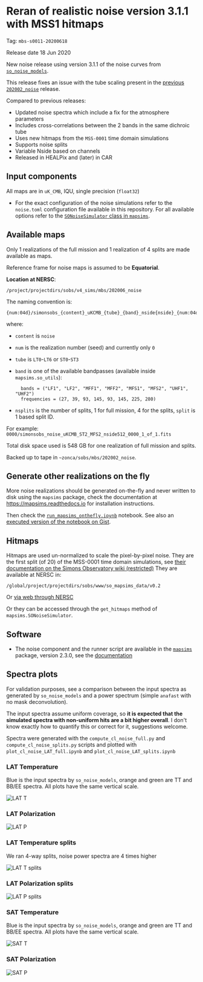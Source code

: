Reran of realistic noise version 3.1.1 with MSS1 hitmaps 
========================================================

Tag: `mbs-s0011-20200618`

Release date 18 Jun 2020

New noise release using version 3.1.1 of the noise curves from [`so_noise_models`](https://github.com/simonsobs/so_noise_models).

This release fixes an issue with the tube scaling present in the [previous `202002_noise`](https://github.com/simonsobs/map_based_simulations/tree/master/202002_noise) release.

Compared to previous releases:

* Updated noise spectra which include a fix for the atmosphere parameters
* Includes cross-correlations between the 2 bands in the same dichroic tube
* Uses new hitmaps from the `MSS-0001` time domain simulations
* Supports noise splits
* Variable Nside based on channels
* Released in HEALPix and (later) in CAR 

## Input components

All maps are in `uK_CMB`, IQU, single precision (`float32`)

* For the exact configuration of the noise simulations refer to the `noise.toml` configuration file available in this repository.
For all available options refer to the [`SONoiseSimulator` class in `mapsims`](https://mapsims.readthedocs.io/en/latest/api/mapsims.SONoiseSimulator.html#mapsims.SONoiseSimulator).

## Available maps

Only 1 realizations of the full mission and 1 realization of 4 splits are made available as maps.

Reference frame for noise maps is assumed to be **Equatorial**.

**Location at NERSC**:

    /project/projectdirs/sobs/v4_sims/mbs/202006_noise

The naming convention is:

    {num:04d}/simonsobs_{content}_uKCMB_{tube}_{band}_nside{nside}_{num:04d}_{split}_of_{nsplits}.fits"

where:

* `content` is `noise`
* `num` is the realization number (seed) and currently only `0`
* `tube` is `LT0`-`LT6` or `ST0`-`ST3`
* `band` is one of the available bandpasses (available inside `mapsims.so_utils`):

        bands = ("LF1", "LF2", "MFF1", "MFF2", "MFS1", "MFS2", "UHF1", "UHF2")
        frequencies = (27, 39, 93, 145, 93, 145, 225, 280)

* `nsplits` is the number of splits, 1 for full mission, 4 for the splits, `split` is 1 based split ID.

For example: `0000/simonsobs_noise_uKCMB_ST2_MFS2_nside512_0000_1_of_1.fits`

Total disk space used is 548 GB for one realization of full mission and splits.

Backed up to tape in `~zonca/sobs/mbs/202002_noise`.

## Generate other realizations on the fly

More noise realizations should be generated on-the-fly and never written to disk using the `mapsims` package, check the documentation at <https://mapsims.readthedocs.io> for installation instructions.

Then check the [`run_mapsims_onthefly.ipynb`](run_mapsims_onthefly.ipynb) notebook. See also an [executed version of the notebook on Gist](https://gist.github.com/zonca/5d920fe8269831e0d1aecd88ec7d9d50).

## Hitmaps

Hitmaps are used un-normalized to scale the pixel-by-pixel noise.
They are the first split (of 20) of the MSS-0001 time domain simulations, see [their documentation on the Simons Observatory wiki (restricted)](http://simonsobservatory.wikidot.com/mss-0001)
They are available at NERSC in:

    /global/project/projectdirs/sobs/www/so_mapsims_data/v0.2

Or [via web through NERSC](https://portal.nersc.gov/project/sobs/so_mapsims_data/v0.2/)

Or they can be accessed through the `get_hitmaps` method of `mapsims.SONoiseSimulator`.

## Software

* The noise component and the runner script are available in the [`mapsims`](https://github.com/simonsobs/mapsims) package, version 2.3.0, see the [documentation](https://mapsims.readthedocs.io/en/2.1.dev)

## Spectra plots

For validation purposes, see a comparison between the input spectra as generated by `so_noise_models` and a power spectrum (simple `anafast` with no mask deconvolution).

The input spectra assume uniform coverage, so **it is expected that the simulated spectra with non-uniform hits are a bit higher overall**. I don't know exactly how to quantify this or correct for it, suggestions welcome.

Spectra were generated with the `compute_cl_noise_full.py` and `compute_cl_noise_splits.py` scripts and plotted with `plot_cl_noise_LAT_full.ipynb` and `plot_cl_noise_LAT_splits.ipynb`

### LAT Temperature

Blue is the input spectra by `so_noise_models`,
orange and green are TT and BB/EE spectra.
All plots have the same vertical scale.

![LAT T](plots/LAT_T.png)

### LAT Polarization

![LAT P](plots/LAT_P.png)

### LAT Temperature splits

We ran 4-way splits, noise power spectra are 4 times higher

![LAT T splits](plots/LAT_T_splits.png)

### LAT Polarization splits

![LAT P splits](plots/LAT_P_splits.png)

### SAT Temperature

Blue is the input spectra by `so_noise_models`,
orange and green are TT and BB/EE spectra.
All plots have the same vertical scale.

![SAT T](plots/SAT_T.png)

### SAT Polarization

![SAT P](plots/SAT_P.png)
